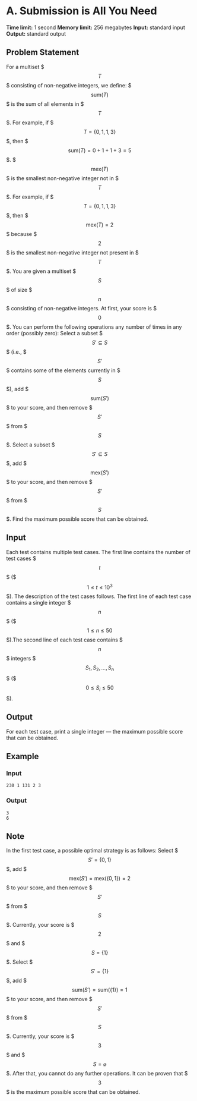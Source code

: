# A. Submission is All You Need

**Time limit:** 1 second
**Memory limit:** 256 megabytes
**Input:** standard input
**Output:** standard output

## Problem Statement

For a multiset $$$T$$$ consisting of non-negative integers, we define:  $$$\text{sum}(T)$$$ is the sum of all elements in $$$T$$$. For example, if $$$T = \{0,1, 1, 3\}$$$, then $$$\text{sum}(T)= 0+1+1+3=5$$$.  $$$\text{mex}(T)$$$ is the smallest non-negative integer not in $$$T$$$. For example, if $$$T = \{0,1, 1, 3\}$$$, then $$$\text{mex}(T) = 2$$$ because $$$2$$$ is the smallest non-negative integer not present in $$$T$$$. You are given a multiset $$$S$$$ of size $$$n$$$ consisting of non-negative integers. At first, your score is $$$0$$$. You can perform the following operations any number of times in any order (possibly zero):  Select a subset $$$S' \subseteq S$$$ (i.e., $$$S'$$$ contains some of the elements currently in $$$S$$$), add $$$\text{sum}(S')$$$ to your score, and then remove $$$S'$$$ from $$$S$$$.  Select a subset $$$S' \subseteq S$$$, add $$$\text{mex}(S')$$$ to your score, and then remove $$$S'$$$ from $$$S$$$. Find the maximum possible score that can be obtained.

## Input

Each test contains multiple test cases. The first line contains the number of test cases $$$t$$$ ($$$1 \le t \le 10^3$$$). The description of the test cases follows. The first line of each test case contains a single integer $$$n$$$ ($$$1 \le n \le 50$$$).The second line of each test case contains $$$n$$$ integers $$$S_1, S_2, \ldots, S_n$$$ ($$$0 \le S_i \le 50$$$).

## Output

For each test case, print a single integer — the maximum possible score that can be obtained.

## Example

### Input
```
230 1 131 2 3
```

### Output
```
3
6
```

## Note

In the first test case, a possible optimal strategy is as follows:  Select $$$S'=\{0,1\}$$$, add $$$\text{mex}(S')=\text{mex}(\{0,1\})=2$$$ to your score, and then remove $$$S'$$$ from $$$S$$$. Currently, your score is $$$2$$$ and $$$S=\{1\}$$$.  Select $$$S'=\{1\}$$$, add $$$\text{sum}(S')=\text{sum}(\{1\})=1$$$ to your score, and then remove $$$S'$$$ from $$$S$$$. Currently, your score is $$$3$$$ and $$$S=\varnothing$$$. After that, you cannot do any further operations. It can be proven that $$$3$$$ is the maximum possible score that can be obtained.
